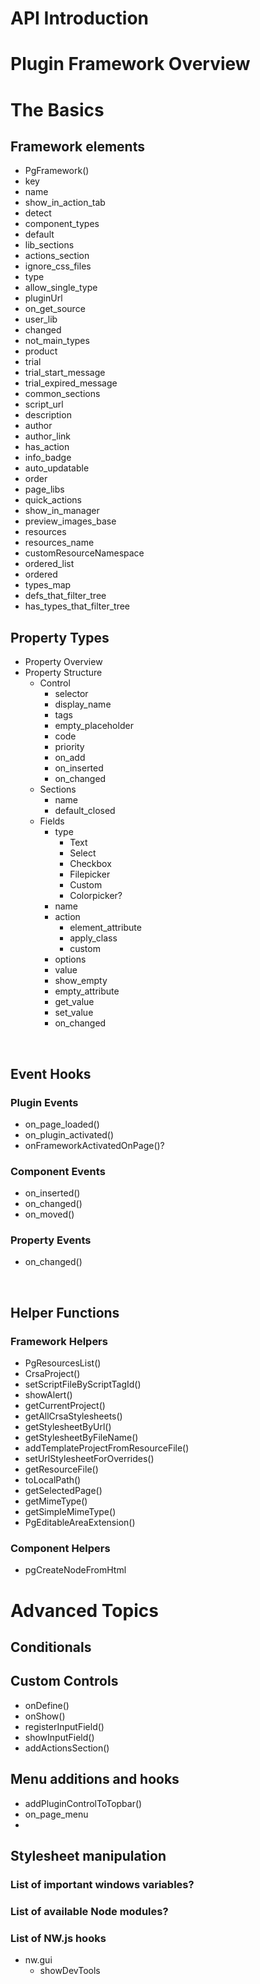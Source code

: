# API Introduction

# Plugin Framework Overview

# The Basics

## Framework elements
  * PgFramework()
  * key  
  * name  
  * show_in_action_tab  
  * detect  
  * component_types  
  * default  
  * lib_sections  
  * actions_section  
  * ignore_css_files  
  * type  
  * allow_single_type  
  * pluginUrl  
  * on_get_source  
  * user_lib  
  * changed  
  * not_main_types  
  * product  
  * trial  
  * trial_start_message  
  * trial_expired_message  
  * common_sections  
  * script_url  
  * description  
  * author  
  * author_link  
  * has_action  
  * info_badge  
  * auto_updatable  
  * order  
  * page_libs  
  * quick_actions  
  * show_in_manager  
  * preview_images_base  
  * resources  
  * resources_name  
  * customResourceNamespace  
  * ordered_list  
  * ordered  
  * types_map  
  * defs_that_filter_tree  
  * has_types_that_filter_tree  


## Property Types

  * Property Overview  
  * Property Structure  
    * Control
      * selector
      * display_name
      * tags
      * empty_placeholder
      * code
      * priority
      * on_add
      * on_inserted
      * on_changed
    * Sections
      * name
      * default_closed
    * Fields
      * type
        * Text
        * Select
        * Checkbox
        * Filepicker
        * Custom
        * Colorpicker? 
      * name
      * action
        * element_attribute
        * apply_class
        * custom
      * options
      * value
      * show_empty
      * empty_attribute
      * get_value
      * set_value
      * on_changed
<br />  

## Event Hooks
### Plugin Events
  * on_page_loaded()
  * on_plugin_activated()
  * onFrameworkActivatedOnPage()?
### Component Events
  * on_inserted()
  * on_changed()
  * on_moved()
### Property Events
  * on_changed()
<br />  

## Helper Functions

### Framework Helpers
  * PgResourcesList()  
  * CrsaProject()  
  * setScriptFileByScriptTagId()  
  * showAlert()  
  * getCurrentProject()  
  * getAllCrsaStylesheets()
  * getStylesheetByUrl()
  * getStylesheetByFileName()
  * addTemplateProjectFromResourceFile()
  * setUrlStylesheetForOverrides()
  * getResourceFile()
  * toLocalPath()
  * getSelectedPage()
  * getMimeType()
  * getSimpleMimeType()
  * PgEditableAreaExtension()

### Component Helpers
  * pgCreateNodeFromHtml
# Advanced Topics

## Conditionals
## Custom Controls  
  * onDefine()
  * onShow()
  * registerInputField()
  * showInputField()
  * addActionsSection()
## Menu additions and hooks
  * addPluginControlToTopbar()
  * on_page_menu
  * 
## Stylesheet manipulation  

### List of important windows variables?  
### List of available Node modules?
### List of NW.js hooks
  * nw.gui
    * showDevTools
